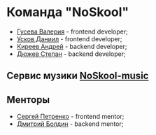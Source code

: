 # Команда "NoSkool"

* [Гусева Валерия](https://github.com/lerakrya8) - frontend developer;
* [Усков Даниил](https://github.com/CUzkov) - frontend developer;
* [Киреев Андрей](https://github.com/andrew-kireev) - backend developer;
* [Дюжев Степан](https://github.com/amartery) - backend developer;

## Сервис музики [NoSkool-music](http://34.78.23.141/)

## Менторы
* [Сергей Петренко](https://github.com/SPetrenko17) - frontend mentor;
* [Дмитрий Болдин](https://github.com/BoldinDmitry) - backend mentor;
